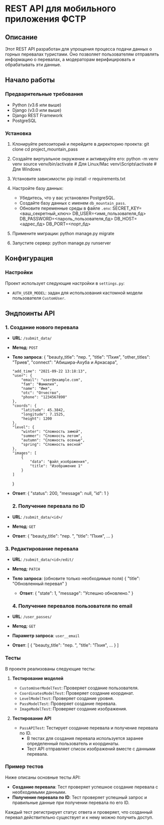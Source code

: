 # REST API для мобильного приложения ФСТР

## Описание
Этот REST API разработан для упрощения процесса подачи данных о горных перевалах туристами. Оно позволяет пользователям отправлять информацию о перевалах, а модераторам верифицировать и обрабатывать эти данные.

## Начало работы

### Предварительные требования
- Python (v3.6 или выше)
- Django (v3.0 или выше)
- Django REST Framework
- PostgreSQL

### Установка
1. Клонируйте репозиторий и перейдите в директорию проекта:
   git clone 
   cd project_mountain_pass

2. Создайте виртуальное окружение и активируйте его: 
   python -m venv venv
   source venv/bin/activate  # Для Linux/Mac
   venv\Scripts\activate  # Для Windows

3. Установите зависимости:
   pip install -r requirements.txt

4. Настройте базу данных:
   - Убедитесь, что у вас установлен PostgreSQL.
   - Создайте базу данных с именем `db_mountain_pass`.
   - Обновите переменные среды в файле `.env`:
     SECRET_KEY=<ваш_секретный_ключ>
     DB_USER=<имя_пользователя_бд>
     DB_PASSWORD=<пароль_пользователя_бд>
     DB_HOST=<адрес_бд>
     DB_PORT=<порт_бд>

5. Примените миграции:
   python manage.py migrate

6. Запустите сервер:
   python manage.py runserver


## Конфигурация

### Настройки

Проект использует следующие настройки в `settings.py`:
- `AUTH_USER_MODEL`: задан для использования кастомной модели пользователя `CustomUser`.

## Эндпоинты API

### 1. Создание нового перевала

- **URL**: `/submit_data/`
- **Метод**: `POST`
- **Тело запроса**:
 {
      "beauty_title": "пер. ",
      "title": "Пхия",
      "other_titles": "Триев",
      "connect": "Абишира-Ахуба и Аркасара",

      "add_time": "2021-09-22 13:18:13",
      "user": {
          "email": "user@example.com",
          "fam": "Фамилия",
          "name": "Имя",
          "otc": "Отчество",
          "phone": "1234567890"
      },
      "coords": {
          "latitude": 45.3842,
          "longitude": 7.1525,
          "height": 1200
      },
      "level": {
          "winter": "Сложность зимой",
          "summer": "Сложность летом",
          "autumn": "Сложность осенью",
          "spring": "Сложность весной"
      },
      "images": [
          {
              "data": "файл_изображения",
              "title": "Изображение 1"
          }
      ]
  }

- **Ответ**:
  {
      "status": 200,
      "message": null,
      "id": 1
  }

  ### 2. Получение перевала по ID

- **URL**: `/submit_data/<id>/`
- **Метод**: `GET`
- **Ответ**:
  {
      "beauty_title": "пер. ",
      "title": "Пхия",
      ...
  }

### 3. Редактирование перевала

- **URL**: `/submit_data/<id>/edit/`
- **Метод**: `PATCH`
- **Тело запроса**: (обновите только необходимые поля)
  {
      "title": "Обновленный перевал"
  }

  - **Ответ**:
  {
      "state": 1,
      "message": "Успешно обновлено."
  }

  ### 4. Получение перевалов пользователя по email

- **URL**: `/user_passes/`
- **Метод**: `GET`
- **Параметр запроса**: `user__email`
- **Ответ**:
  [
      {
          "beauty_title": "пер. ",
          "title": "Пхия",
          ...
      }
  ]


### Тесты
В проекте реализованы следующие тесты:

1. **Тестирование моделей**
   - `CustomUserModelTest`: Проверяет создание пользователя.
   - `CoordinatesModelTest`: Проверяет создание координат.
   - `LevelModelTest`: Проверяет создание уровня.
   - `PassModelTest`: Проверяет создание перевала.
   - `ImageModelTest`: Проверяет создание изображения.

2. **Тестирование API**
   - `PassAPITest`: Тестирует создание перевала и получение перевала по ID.
     - В тестах для создания перевала используется заранее определенный пользователь и координаты.
     - Тест API отправляет список изображений вместе с данными перевала.

### Пример тестов
Ниже описаны основные тесты API:

- **Создание перевала**: Тест проверяет успешное создание перевала с необходимыми данными. 
- **Получение перевала по ID**: Тест проверяет успешный запрос и правильные данные при получении перевала по его ID.

Каждый тест регистрирует статус ответа и проверяет, что созданный перевал действительно существует и к нему можно получить доступ.
